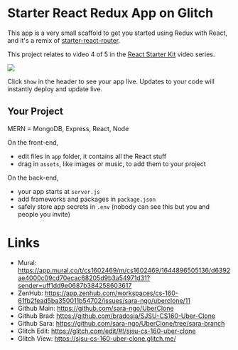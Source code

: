 Starter React Redux App on Glitch
=================================

This app is a very small scaffold to get you started using Redux with React, and it's a remix of [starter-react-router](https://starter-react-.glitch.me).

This project relates to video 4 of 5 in the [React Starter Kit](https://glitch.com/react-starter-kit) video series.

[![](https://cdn.glitch.com/7416f09f-3fb8-4d64-a222-f533d74a29fa%2Freact-redux.png?1513175252007)](https://youtu.be/M4bqyGj-rYw)

Click `Show` in the header to see your app live. Updates to your code will instantly deploy and update live.

Your Project
------------

MERN = MongoDB, Express, React, Node

On the front-end,
- edit files in `app` folder, it contains all the React stuff
- drag in `assets`, like images or music, to add them to your project

On the back-end,
- your app starts at `server.js`
- add frameworks and packages in `package.json`
- safely store app secrets in `.env` (nobody can see this but you and people you invite)

# Links
- Mural: https://app.mural.co/t/cs1602469/m/cs1602469/1644896505136/d6392ae4000c09cd70ecac68205d9b3a54971d31?sender=uff1dd9e0687b384258603617
- ZenHub: https://app.zenhub.com/workspaces/cs-160-61fb2fead5ba350011b54702/issues/sara-ngo/uberclone/11
- Github Main: https://github.com/sara-ngo/UberClone
- Github Brad: https://github.com/bradosia/SJSU-CS160-Uber-Clone
- Github Sara: https://github.com/sara-ngo/UberClone/tree/sara-branch
- Glitch Edit: https://glitch.com/edit/#!/sjsu-cs-160-uber-clone
- Glitch View: https://sjsu-cs-160-uber-clone.glitch.me/
